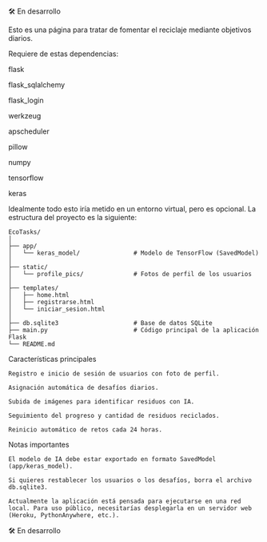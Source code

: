 🛠 En desarrollo

Esto es una página para tratar de fomentar el reciclaje mediante objetivos diarios.

Requiere de estas dependencias:

flask  
    
flask_sqlalchemy  
    
flask_login
    
werkzeug  
    
apscheduler  
    
pillow  
    
numpy  
    
tensorflow 

keras  


Idealmente todo esto iría metido en un entorno virtual, pero es opcional.
La estructura del proyecto es la siguiente:

    EcoTasks/
    │
    ├── app/
    │   └── keras_model/               # Modelo de TensorFlow (SavedModel)
    │
    ├── static/
    │   └── profile_pics/              # Fotos de perfil de los usuarios
    │
    ├── templates/
    │   ├── home.html
    │   ├── registrarse.html
    │   └── iniciar_sesion.html
    │
    ├── db.sqlite3                     # Base de datos SQLite 
    ├── main.py                        # Código principal de la aplicación Flask
    └── README.md


Características principales

    Registro e inicio de sesión de usuarios con foto de perfil.

    Asignación automática de desafíos diarios.

    Subida de imágenes para identificar residuos con IA.

    Seguimiento del progreso y cantidad de residuos reciclados.

    Reinicio automático de retos cada 24 horas.

Notas importantes

    El modelo de IA debe estar exportado en formato SavedModel (app/keras_model).

    Si quieres restablecer los usuarios o los desafíos, borra el archivo db.sqlite3.

    Actualmente la aplicación está pensada para ejecutarse en una red local. Para uso público, necesitarías desplegarla en un servidor web (Heroku, PythonAnywhere, etc.).

🛠 En desarrollo
